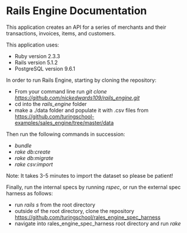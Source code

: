 # Rails Engine Documentation

This application creates an API for a series of merchants and their transactions, invoices, items, and customers.

This application uses:
  * Ruby version 2.3.3
  * Rails version 5.1.2
  * PostgreSQL version 9.6.1

In order to run Rails Engine, starting by cloning the repository:

 * From your command line run *git clone https://github.com/nickedwards109/rails_engine.git*
 * cd into the *rails_engine* folder
 * make a ./data folder and populate it with .csv files from https://github.com/turingschool-examples/sales_engine/tree/master/data

  Then run the following commands in succession:
 * *bundle*
 * *rake db:create*
 * *rake db:migrate*
 * *rake csv:import*

Note: It takes 3-5 minutes to import the dataset so please be patient!

Finally, run the internal specs by running *rspec*, or run the external spec harness as follows:
  * run *rails s* from the root directory
  * outside of the root directory, clone the repository https://github.com/turingschool/rales_engine_spec_harness
  * navigate into rales_engine_spec_harness root directory and run *rake*


